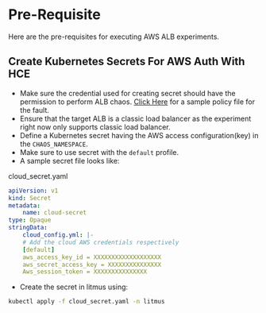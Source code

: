 # Pre-Requisite

Here are the pre-requisites for executing AWS ALB experiments.

## Create Kubernetes Secrets For AWS Auth With HCE

- Make sure the credential used for creating secret should have the permission to perform ALB chaos. [Click Here](./permissions/permissions.json) for a sample policy file for the fault.
- Ensure that the target ALB is a classic load balancer as the experiment right now only supports classic load balancer.
- Define a Kubernetes secret having the AWS access configuration(key) in the <code>CHAOS_NAMESPACE</code>.
- Make sure to use secret with the <code>default</code> profile.
- A sample secret file looks like:

cloud_secret.yaml

```yaml
apiVersion: v1
kind: Secret
metadata:
    name: cloud-secret
type: Opaque
stringData:
    cloud_config.yml: |-
    # Add the cloud AWS credentials respectively
    [default]
    aws_access_key_id = XXXXXXXXXXXXXXXXXXX
    aws_secret_access_key = XXXXXXXXXXXXXXX
    Aws_session_token = XXXXXXXXXXXXXXX
```

- Create the secret in litmus using:

```bash
kubectl apply -f cloud_secret.yaml -n litmus
```
